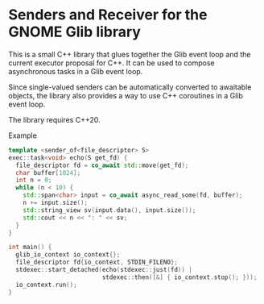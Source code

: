 Senders and Receiver for the GNOME Glib library 
===============================================

This is a small C++ library that glues together the Glib event loop and the current executor proposal for C++.
It can be used to compose asynchronous tasks in a Glib event loop.

Since single-valued senders can be automatically converted to awaitable objects, the library also provides a way to use C++ coroutines in a Glib event loop.

The library requires C++20.

Example

```cpp
template <sender_of<file_descriptor> S>
exec::task<void> echo(S get_fd) {
  file_descriptor fd = co_await std::move(get_fd);
  char buffer[1024];
  int n = 0;
  while (n < 10) {
    std::span<char> input = co_await async_read_some(fd, buffer);
    n += input.size();
    std::string_view sv(input.data(), input.size());
    std::cout << n << ": " << sv;
  }
}

int main() {
  glib_io_context io_context{};
  file_descriptor fd{io_context, STDIN_FILENO};
  stdexec::start_detached(echo(stdexec::just(fd)) |
                          stdexec::then([&] { io_context.stop(); }));
  io_context.run();
}
```